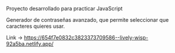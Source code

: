 Proyecto desarrollado para practicar JavaScript

Generador de contraseñas avanzado, que permite seleccionar que caracteres quieres usar.

Link -> https://654f7e0832c3823373709586--lively-wisp-92a5ba.netlify.app/
